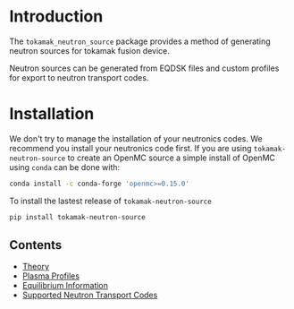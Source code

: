 # Introduction

The `tokamak_neutron_source` package provides a method of generating neutron sources for tokamak fusion device.

Neutron sources can be generated from EQDSK files and custom profiles for export to neutron transport codes.

# Installation

We don't try to manage the installation of your neutronics codes. We recommend you install your neutronics code first. If you are using `tokamak-neutron-source` to create an OpenMC source a simple install of OpenMC using `conda` can be done with:

```bash
conda install -c conda-forge 'openmc>=0.15.0'
```

To install the lastest release of `tokamak-neutron-source`

```bash
pip install tokamak-neutron-source
```

## Contents
- [Theory](theory.md)
- [Plasma Profiles](profiles.md)
- [Equilibrium Information](equilibrium.md)
- [Supported Neutron Transport Codes](codes.md)
